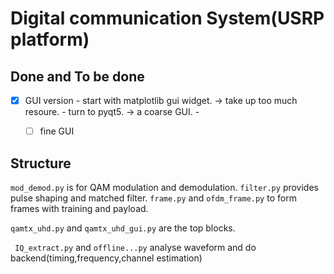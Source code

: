# Digital communication System(USRP platform)


## Done and To be done


- [x] GUI version
      - start with matplotlib gui widget. -> take up too much resoure.
      - turn to pyqt5. -> a coarse GUI.
      - 
    - [ ] fine GUI
        

## Structure

```mod_demod.py``` is for QAM modulation and demodulation.
```filter.py``` provides pulse shaping and matched filter.
```frame.py``` and ```ofdm_frame.py``` to form frames with training and payload.

```qamtx_uhd.py``` and ```qamtx_uhd_gui.py``` are the top blocks.

``` IQ_extract.py``` and ```offline...py``` analyse waveform and do backend(timing,frequency,channel estimation)



